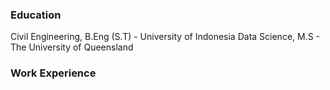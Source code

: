 ### Education
Civil Engineering, B.Eng (S.T) - University of Indonesia
Data Science, M.S - The University of Queensland

### Work Experience

